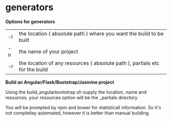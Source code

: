 # generators

<b>Options for generators</b>
<table>
<tr>
<td>-l</td><td>the location ( absolute path ) where you want the build to be built</td>
</tr><tr>
<td>-n</td> <td>the name of your project</td>
</tr><tr>
<td>-r</td> <td>the location of any resources ( absolute path ), partials etc for the build</td>
</tr>
</table>

<b>Build an Angular/Flask/Bootstrap/Jasmine project</b>
<p>Using the build_angularbootstrap.sh supply the location, name and resources. your resources option will be the _partials directory</p>

You will be prompted by npm and bower for statisticall information. So it's not completley automated, however it is better than manual building.
